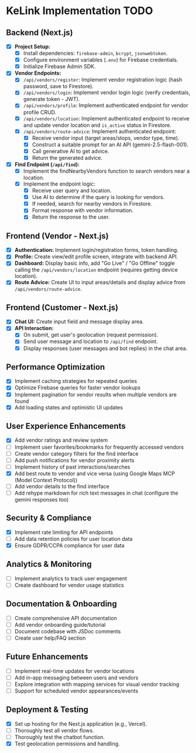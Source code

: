 # KeLink Implementation TODO

## Backend (Next.js)

- [x] **Project Setup:**
  - [x] Install dependencies: `firebase-admin`, `bcrypt`, `jsonwebtoken`.
  - [x] Configure environment variables (`.env`) for Firebase credentials.
  - [x] Initialize Firebase Admin SDK.
- [x] **Vendor Endpoints:**
  - [x] `/api/vendors/register`: Implement vendor registration logic (hash password, save to Firestore).
  - [x] `/api/vendors/login`: Implement vendor login logic (verify credentials, generate token - JWT).
  - [x] `/api/vendors/profile`: Implement authenticated endpoint for vendor profile CRUD.
  - [x] `/api/vendors/location`: Implement authenticated endpoint to receive and update vendor location and `is_active` status in Firestore.
  - [x] `/api/vendors/route-advice`: Implement authenticated endpoint:
    - [x] Receive vendor input (target areas/stops, vendor type, time).
    - [x] Construct a suitable prompt for an AI API (gemini-2.5-flash-001).
    - [x] Call generative AI to get advice.
    - [x] Return the generated advice.
- [x] **Find Endpoint (`/api/find`):**
  - [x] Implement the findNearbyVendors function to search vendors near a location.
  - [x] Implement the endpoint logic:
    - [x] Receive user query and location.
    - [x] Use AI to determine if the query is looking for vendors.
    - [x] If needed, search for nearby vendors in Firestore.
    - [x] Format response with vendor information.
    - [x] Return the response to the user.

## Frontend (Vendor - Next.js)

- [x] **Authentication:** Implement login/registration forms, token handling.
- [x] **Profile:** Create view/edit profile screen, integrate with backend API.
- [x] **Dashboard:** Display basic info, add "Go Live" / "Go Offline" toggle calling the `/api/vendors/location` endpoint (requires getting device location).
- [x] **Route Advice:** Create UI to input areas/details and display advice from `/api/vendors/route-advice`.

## Frontend (Customer - Next.js)

- [x] **Chat UI:** Create input field and message display area.
- [x] **API Interaction:**
  - [x] On submit, get user's geolocation (request permission).
  - [x] Send user message and location to `/api/find` endpoint.
  - [x] Display responses (user messages and bot replies) in the chat area.

## Performance Optimization

- [x] Implement caching strategies for repeated queries
- [x] Optimize Firebase queries for faster vendor lookups
- [x] Implement pagination for vendor results when multiple vendors are found
- [x] Add loading states and optimistic UI updates

## User Experience Enhancements

- [x] Add vendor ratings and review system
- [ ] Implement user favorites/bookmarks for frequently accessed vendors
- [ ] Create vendor category filters for the find interface
- [ ] Add push notifications for vendor proximity alerts
- [ ] Implement history of past interactions/searches
- [x] Add best route to vendor and vice versa (using Google Maps MCP (Model Context Protocol))
- [ ] Add vendor details to the find interface
- [ ] Add rehype markdown for rich text messages in chat (configure the gemini responses too)

## Security & Compliance

- [x] Implement rate limiting for API endpoints
- [ ] Add data retention policies for user location data
- [x] Ensure GDPR/CCPA compliance for user data

## Analytics & Monitoring

- [ ] Implement analytics to track user engagement
- [ ] Create dashboard for vendor usage statistics

## Documentation & Onboarding

- [ ] Create comprehensive API documentation
- [ ] Add vendor onboarding guide/tutorial
- [ ] Document codebase with JSDoc comments
- [ ] Create user help/FAQ section

## Future Enhancements

- [ ] Implement real-time updates for vendor locations
- [ ] Add in-app messaging between users and vendors
- [ ] Explore integration with mapping services for visual vendor tracking
- [ ] Support for scheduled vendor appearances/events

## Deployment & Testing

- [x] Set up hosting for the Next.js application (e.g., Vercel).
- [ ] Thoroughly test all vendor flows.
- [ ] Thoroughly test the chatbot function.
- [x] Test geolocation permissions and handling.
